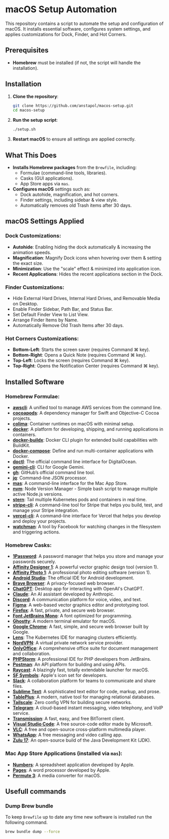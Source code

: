 # macOS Setup Automation

This repository contains a script to automate the setup and configuration of macOS. It installs essential software, configures system settings, and applies customizations for Dock, Finder, and Hot Corners.

## Prerequisites

- **Homebrew** must be installed (if not, the script will handle the installation).

## Installation

1. **Clone the repository**:

   ```bash
   git clone https://github.com/anstapol/macos-setup.git
   cd macos-setup
   ```

2. **Run the setup script**:

   ```bash
   ./setup.sh
   ```

3. **Restart macOS** to ensure all settings are applied correctly.

## What This Does

- **Installs Homebrew packages** from the `Brewfile`, including:
  - Formulae (command-line tools, libraries).
  - Casks (GUI applications).
  - App Store apps via `mas`.
- **Configures macOS** settings such as:
  - Dock autohide, magnification, and hot corners.
  - Finder settings, including sidebar & view style.
  - Automatically removes old Trash items after 30 days.

## macOS Settings Applied

### Dock Customizations:

- **Autohide**: Enabling hiding the dock automatically & increasing the animation speeds.
- **Magnification**: Magnify Dock icons when hovering over them & setting the exact size.
- **Minimization**: Use the "scale" effect & minimized into application icon.
- **Recent Applications**: Hides the recent applications section in the Dock.

### Finder Customizations:

- Hide External Hard Drives, Internal Hard Drives, and Removable Media on Desktop.
- Enable Finder Sidebar, Path Bar, and Status Bar.
- Set Default Finder View to List View.
- Arrange Finder Items by Name.
- Automatically Remove Old Trash Items after 30 days.

### Hot Corners Customizations:

- **Bottom-Left**: Starts the screen saver (requires Command ⌘ key).
- **Bottom-Right**: Opens a Quick Note (requires Command ⌘ key).
- **Top-Left**: Locks the screen (requires Command ⌘ key).
- **Top-Right**: Opens the Notification Center (requires Command ⌘ key).

## Installed Software

### Homebrew Formulae:

- **[awscli](https://aws.amazon.com/cli/)**: A unified tool to manage AWS services from the command line.
- **[cocoapods](https://cocoapods.org/)**: A dependency manager for Swift and Objective-C Cocoa projects.
- **[colima](https://github.com/abiosoft/colima)**: Container runtimes on macOS with minimal setup.
- **[docker](https://www.docker.com/)**: A platform for developing, shipping, and running applications in containers.
- **[docker-buildx](https://docs.docker.com/buildx/working-with-buildx/)**: Docker CLI plugin for extended build capabilities with BuildKit.
- **[docker-compose](https://docs.docker.com/compose/)**: Define and run multi-container applications with Docker.
- **[doctl](https://github.com/digitalocean/doctl)**: The official command line interface for DigitalOcean.
- **[gemini-cli](https://github.com/GoogleCloudPlatform/gemini-cli)**: CLI for Google Gemini.
- **[gh](https://cli.github.com/)**: GitHub’s official command line tool.
- **[jq](https://stedolan.github.io/jq/)**: Command-line JSON processor.
- **[mas](https://github.com/mas-cli/mas)**: A command-line interface for the Mac App Store.
- **[nvm](https://github.com/nvm-sh/nvm)**: Node Version Manager - Simple bash script to manage multiple active Node.js versions.
- **[stern](https://github.com/stern/stern)**: Tail multiple Kubernetes pods and containers in real time.
- **[stripe-cli](https://stripe.com/docs/stripe-cli)**: A command-line tool for Stripe that helps you build, test, and manage your Stripe integration.
- **[vercel-cli](https://vercel.com/docs/cli)**: A command-line interface for Vercel that helps you develop and deploy your projects.
- **[watchman](https://facebook.github.io/watchman/)**: A tool by Facebook for watching changes in the filesystem and triggering actions.

### Homebrew Casks:

- **[1Password](https://1password.com/)**: A password manager that helps you store and manage your passwords securely.
- **[Affinity Designer 1](https://affinity.serif.com/en-gb/designer/)**: A powerful vector graphic design tool (version 1).
- **[Affinity Photo 1](https://affinity.serif.com/en-gb/photo/)**: A professional photo editing software (version 1).
- **[Android Studio](https://developer.android.com/studio)**: The official IDE for Android development.
- **[Brave Browser](https://brave.com/)**: A privacy-focused web browser.
- **[ChatGPT](https://chat.openai.com/)**: Desktop app for interacting with OpenAI's ChatGPT.
- **[Claude](https://claude.ai/)**: An AI assistant developed by Anthropic.
- **[Discord](https://discord.com/)**: A communication platform for voice, video, and text.
- **[Figma](https://www.figma.com/)**: A web-based vector graphics editor and prototyping tool.
- **[Firefox](https://www.mozilla.org/en-US/firefox/new/)**: A fast, private, and secure web browser.
- **[Font JetBrains Mono](https://www.jetbrains.com/lp/mono/)**: A font optimized for programming.
- **[Ghostty](https://ghostty.app/)**: A modern terminal emulator for macOS.
- **[Google Chrome](https://www.google.com/chrome/)**: A fast, simple, and secure web browser built by Google.
- **[Lens](https://k8slens.dev/)**: The Kubernetes IDE for managing clusters efficiently.
- **[NordVPN](https://nordvpn.com/)**: A virtual private network service provider.
- **[OnlyOffice](https://www.onlyoffice.com/)**: A comprehensive office suite for document management and collaboration.
- **[PHPStorm](https://www.jetbrains.com/phpstorm/)**: A professional IDE for PHP developers from JetBrains.
- **[Postman](https://www.postman.com/)**: An API platform for building and using APIs.
- **[Raycast](https://www.raycast.com/)**: A blazingly fast, totally extendable launcher for macOS.
- **[SF Symbols](https://developer.apple.com/sf-symbols/)**: Apple's icon set for developers.
- **[Slack](https://slack.com/)**: A collaboration platform for teams to communicate and share files.
- **[Sublime Text](https://www.sublimetext.com/)**: A sophisticated text editor for code, markup, and prose.
- **[TablePlus](https://tableplus.com/)**: A modern, native tool for managing relational databases.
- **[Tailscale](https://tailscale.com/)**: Zero config VPN for building secure networks.
- **[Telegram](https://telegram.org/)**: A cloud-based instant messaging, video telephony, and VoIP service.
- **[Transmission](https://transmissionbt.com/)**: A fast, easy, and free BitTorrent client.
- **[Visual Studio Code](https://code.visualstudio.com/)**: A free source-code editor made by Microsoft.
- **[VLC](https://www.videolan.org/vlc/)**: A free and open-source cross-platform multimedia player.
- **[WhatsApp](https://www.whatsapp.com/)**: A free messaging and video calling app.
- **[Zulu 17](https://www.azul.com/downloads/)**: An open-source build of the Java Development Kit (JDK).

### Mac App Store Applications (installed via `mas`):

- **[Numbers](https://apps.apple.com/us/app/numbers/id409203825?mt=12)**: A spreadsheet application developed by Apple.
- **[Pages](https://apps.apple.com/us/app/pages/id409201541?mt=12)**: A word processor developed by Apple.
- **[Permute 3](https://apps.apple.com/us/app/permute-3/id1444998321?mt=12)**: A media converter for macOS.

## Usefull commands

### Dump Brew bundle

To keep `Brewfile` up to date any time new software is installed run the following command.

```bash
brew bundle dump --force
```
